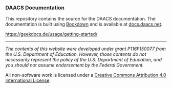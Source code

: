 ### DAACS Documentation


This repository contains the source for the DAACS documentation. The documentation is built using [Bookdown](https://bookdown.org/yihui/bookdown/) and is available at [docs.daacs.net](docs.daacs.net).

https://geekdocs.de/usage/getting-started/


________________________________________________________________________________

*The contents of this website were developed under grant P116F150077 from the U.S. Department of Education. However, those contents do not necessarily represent the policy of the U.S. Department of Education, and you should not assume endorsement by the Federal Government.*

All non-software work is licensed under a [Creative Commons Attribution 4.0 International License](http://creativecommons.org/licenses/by/4.0/).
